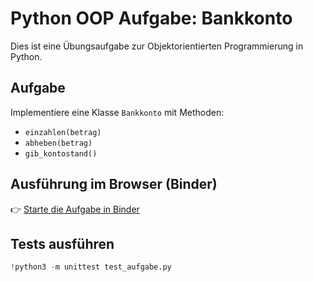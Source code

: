 # Python OOP Aufgabe: Bankkonto

Dies ist eine Übungsaufgabe zur Objektorientierten Programmierung in Python.

## Aufgabe

Implementiere eine Klasse `Bankkonto` mit Methoden:

- `einzahlen(betrag)`
- `abheben(betrag)`
- `gib_kontostand()`

## Ausführung im Browser (Binder)

👉 [Starte die Aufgabe in Binder](https://mybinder.org/v2/gh/Pitigrilli/python-oop-bankkonto/HEAD)

## Tests ausführen

```python
!python3 -m unittest test_aufgabe.py
```
